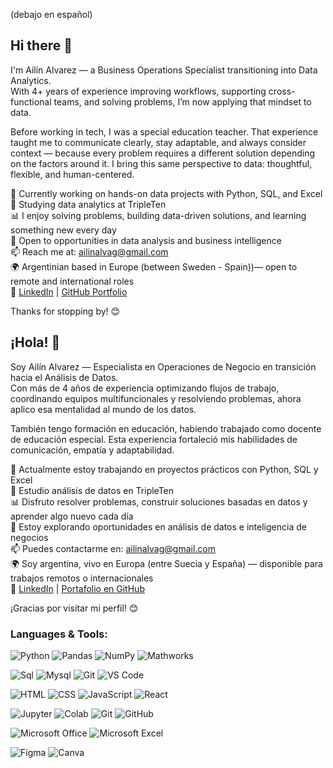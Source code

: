 (debajo en español)

## Hi there 👋

I'm Ailín Alvarez — a Business Operations Specialist transitioning into Data Analytics.  
With 4+ years of experience improving workflows, supporting cross-functional teams, and solving problems, I’m now applying that mindset to data.

Before working in tech, I was a special education teacher. That experience taught me to communicate clearly, stay adaptable, and always consider context — because every problem requires a different solution depending on the factors around it. I bring this same perspective to data: thoughtful, flexible, and human-centered.

🔭 Currently working on hands-on data projects with Python, SQL, and Excel  
🌱 Studying data analytics at TripleTen  
📊 I enjoy solving problems, building data-driven solutions, and learning something new every day  
👀 Open to opportunities in data analysis and business intelligence  
📫 Reach me at: [ailinalvag@gmail.com](mailto:ailinalvag@gmail.com)  
🌍 Argentinian based in Europe (between Sweden - Spain))— open to remote and international roles  
🔗 [LinkedIn](https://www.linkedin.com/in/ailin-alvarez/) | [GitHub Portfolio](https://github.com/ailinalvarez)

Thanks for stopping by! 😊



## ¡Hola! 👋

Soy Ailín Alvarez — Especialista en Operaciones de Negocio en transición hacia el Análisis de Datos.  
Con más de 4 años de experiencia optimizando flujos de trabajo, coordinando equipos multifuncionales y resolviendo problemas, ahora aplico esa mentalidad al mundo de los datos.

También tengo formación en educación, habiendo trabajado como docente de educación especial. Esta experiencia fortaleció mis habilidades de comunicación, empatía y adaptabilidad.

🔭 Actualmente estoy trabajando en proyectos prácticos con Python, SQL y Excel  
🌱 Estudio análisis de datos en TripleTen  
📊 Disfruto resolver problemas, construir soluciones basadas en datos y aprender algo nuevo cada día  
👀 Estoy explorando oportunidades en análisis de datos e inteligencia de negocios  
📫 Puedes contactarme en: [ailinalvag@gmail.com](mailto:ailinalvag@gmail.com)  
🌍 Soy argentina, vivo en Europa (entre Suecia y España) — disponible para trabajos remotos o internacionales  
🔗 [LinkedIn](https://www.linkedin.com/in/ailin-alvarez/) | [Portafolio en GitHub](https://github.com/ailinalvarez)

¡Gracias por visitar mi perfil! 😊


### Languages & Tools:


![Python](https://img.shields.io/badge/Python-14354C?style=for-the-badge&logo=python&logoColor=white)
![Pandas](https://img.shields.io/badge/pandas%20-%23150458.svg?&style=for-the-badge&logo=pandas&logoColor=white)
![NumPy](https://img.shields.io/badge/numpy%20-%23013243.svg?&style=for-the-badge&logo=numpy&logoColor=white)
![Mathworks](https://img.shields.io/badge/Mathworks%20-%230076A8.svg?&style=for-the-badge&logo=Mathworks&logoColor=white)

![Sql](http://img.shields.io/badge/-Sql-00758f?style=for-the-badge&logo=Mysql&logoColor=white)
![Mysql](http://img.shields.io/badge/-Mysql-white?style=for-the-badge&logo=mysql)
![Git](http://img.shields.io/badge/-Git-white?style=for-the-badge&logo=git)
![VS Code](http://img.shields.io/badge/-VS%20Code-black?style=for-the-badge&logo=visualstudiocode&logoColor=3aa7f2)

![HTML](https://img.shields.io/badge/HTML-239120?style=for-the-badge&logo=html5&logoColor=white)
![CSS](https://img.shields.io/badge/CSS-239120?&style=for-the-badge&logo=css3&logoColor=white)
![JavaScript](https://img.shields.io/badge/JavaScript-323330?style=for-the-badge&logo=javascript&logoColor=F7DF1E)
![React](https://img.shields.io/badge/React-20232A?style=for-the-badge&logo=react&logoColor=61DAFB)

![Jupyter](https://img.shields.io/badge/Jupyter%20-%23F37626.svg?&style=for-the-badge&logo=Jupyter&logoColor=white)
![Colab](https://img.shields.io/badge/Colab-F9AB00?style=for-the-badge&logo=googlecolab&logoColor=white)
![Git](https://img.shields.io/badge/git%20-%23F05033.svg?&style=for-the-badge&logo=git&logoColor=white)
![GitHub](https://img.shields.io/badge/github%20-%23121011.svg?&style=for-the-badge&logo=github&logoColor=white)

![Microsoft Office](https://img.shields.io/badge/Microsoft_Office-D83B01?style=for-the-badge&logo=microsoft-office&logoColor=white)
![Microsoft Excel](https://img.shields.io/badge/Microsoft_Excel-217346?style=for-the-badge&logo=microsoft-excel&logoColor=white)

![Figma](https://img.shields.io/badge/Figma-F24E1E?style=for-the-badge&logo=figma&logoColor=white)
![Canva](https://img.shields.io/badge/Canva-%2300C4CC.svg?&style=for-the-badge&logo=Canva&logoColor=white)




